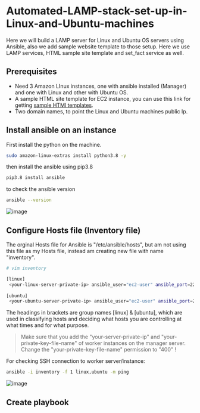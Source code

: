 # Automated-LAMP-stack-set-up-in-Linux-and-Ubuntu-machines

Here we will build a LAMP server for Linux and Ubuntu OS servers using Ansible, also we add sample website template to those setup. Here we use LAMP services, HTML sample site template and set_fact service as well.

## Prerequisites

- Need 3 Amazon LInux instances, one with ansible installed (Manager) and one with Linux and other with Ubuntu OS.
- A sample HTML site template for EC2 instance, you can use this link for getting [sample HTMl templates](https://www.tooplate.com/).
- Two domain names, to point the Linux and Ubuntu machines public Ip.

## Install ansible on an instance

First install the python on the machine.
```bash
sudo amazon-linux-extras install python3.8 -y
```
then install the ansible using pip3.8

```bash
pip3.8 install ansible
```
to check the ansible version

```bash
ansible --version
```
![image](https://user-images.githubusercontent.com/100775027/166636421-e8f09bde-b510-4961-b779-f1d836fa56ad.png)

## Configure Hosts file (Inventory file)

The orginal Hosts file for Ansible is "/etc/ansible/hosts", but am not using this file as my Hosts file, instead am creating new file with name "inventory". 

```bash
# vim inventory

[linux]
 <your-linux-server-private-ip> ansible_user="ec2-user" ansible_port=22 ansible_ssh_private_key_file="<your-private-key-file-name>"
 
[ubuntu]
 <your-ubuntu-server-private-ip> ansible_user="ec2-user" ansible_port=22 ansible_ssh_private_key_file="<your-private-key-file-name>"
 ```
 The headings in brackets are group names [linux] & [ubuntu], which are used in classifying hosts and deciding what hosts you are controlling at what times and for what purpose. 
 >  Make sure that you add the "your-server-private-ip" and "your-private-key-file-name" of worker instances on the manager server. Change the "your-private-key-file-name" permission to "400" !
  
 For checking SSH connection to worker server/instance:
  
  ```bash
  ansible -i inventory -f 1 linux,ubuntu -m ping
  ```
  ![image](https://user-images.githubusercontent.com/100775027/166636594-f379bfd0-9b8a-4d26-b54f-fdecd320ba69.png)

## Create playbook
